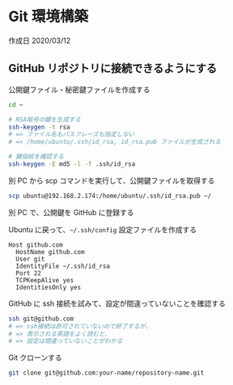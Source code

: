 # Git 環境構築

作成日 2020/03/12

## GitHub リポジトリに接続できるようにする

公開鍵ファイル・秘密鍵ファイルを作成する

```bash
cd ~

# RSA暗号の鍵を生成する
ssh-keygen -t rsa
# => ファイル名もパスフレーズも指定しない
# => /home/ubuntu/.ssh/id_rsa, id_rsa.pub ファイルが生成される

# 鍵指紋を確認する
ssh-keygen -E md5 -l -f .ssh/id_rsa
```

別 PC から scp コマンドを実行して、公開鍵ファイルを取得する

```bash
scp ubuntu@192.168.2.174:/home/ubuntu/.ssh/id_rsa.pub ~/
```

別 PC で、公開鍵を GitHub に登録する

Ubuntu に戻って、`~/.ssh/config` 設定ファイルを作成する

```text
Host github.com
  HostName github.com
  User git
  IdentityFile ~/.ssh/id_rsa
  Port 22
  TCPKeepAlive yes
  IdentitiesOnly yes
```

GitHub に ssh 接続を試みて、設定が間違っていないことを確認する

```bash
ssh git@github.com
# => ssh接続は許可されていないので終了するが、
# => 表示される英語をよく読むと、
# => 設定は間違っていないことがわかる
```

Git クローンする

```bash
git clone git@github.com:your-name/repository-name.git
```
